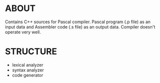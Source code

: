 # ABOUT

Contains C++ sources for Pascal compiler.
Pascal program (.p file) as an input data and Assembler code (.s file) as an output data.
Compiler doesn't operate very well.

# STRUCTURE

* lexical analyzer
* syntax analyzer
* code generator
